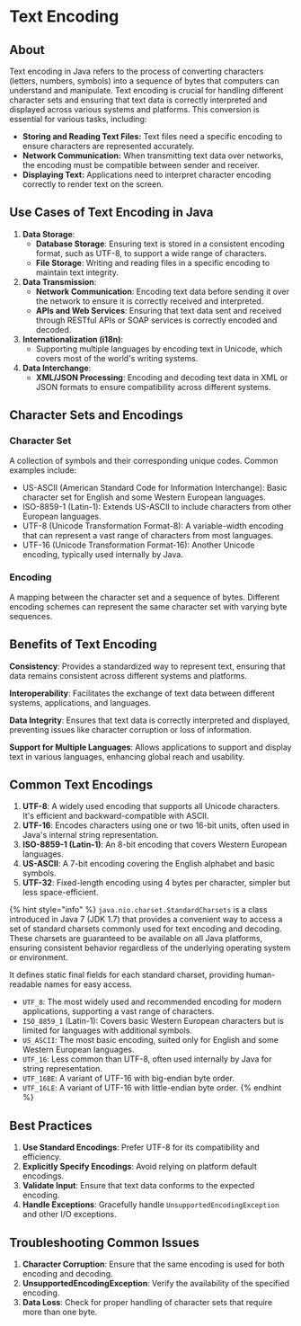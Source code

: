 # Text Encoding

## About

Text encoding in Java refers to the process of converting characters (letters, numbers, symbols) into a sequence of bytes that computers can understand and manipulate. Text encoding is crucial for handling different character sets and ensuring that text data is correctly interpreted and displayed across various systems and platforms. This conversion is essential for various tasks, including:

* **Storing and Reading Text Files:** Text files need a specific encoding to ensure characters are represented accurately.
* **Network Communication:** When transmitting text data over networks, the encoding must be compatible between sender and receiver.
* **Displaying Text:** Applications need to interpret character encoding correctly to render text on the screen.

## Use Cases of Text Encoding in Java

1. **Data Storage**:
   * **Database Storage**: Ensuring text is stored in a consistent encoding format, such as UTF-8, to support a wide range of characters.
   * **File Storage**: Writing and reading files in a specific encoding to maintain text integrity.
2. **Data Transmission**:
   * **Network Communication**: Encoding text data before sending it over the network to ensure it is correctly received and interpreted.
   * **APIs and Web Services**: Ensuring that text data sent and received through RESTful APIs or SOAP services is correctly encoded and decoded.
3. **Internationalization (i18n)**:
   * Supporting multiple languages by encoding text in Unicode, which covers most of the world's writing systems.
4. **Data Interchange**:
   * **XML/JSON Processing**: Encoding and decoding text data in XML or JSON formats to ensure compatibility across different systems.

## Character Sets and Encodings

### **Character Set**

A collection of symbols and their corresponding unique codes. Common examples include:

* US-ASCII (American Standard Code for Information Interchange): Basic character set for English and some Western European languages.
* ISO-8859-1 (Latin-1): Extends US-ASCII to include characters from other European languages.
* UTF-8 (Unicode Transformation Format-8): A variable-width encoding that can represent a vast range of characters from most languages.
* UTF-16 (Unicode Transformation Format-16): Another Unicode encoding, typically used internally by Java.

### **Encoding**

A mapping between the character set and a sequence of bytes. Different encoding schemes can represent the same character set with varying byte sequences.

## Benefits of Text Encoding

**Consistency**: Provides a standardized way to represent text, ensuring that data remains consistent across different systems and platforms.

**Interoperability**: Facilitates the exchange of text data between different systems, applications, and languages.

**Data Integrity**: Ensures that text data is correctly interpreted and displayed, preventing issues like character corruption or loss of information.

**Support for Multiple Languages**: Allows applications to support and display text in various languages, enhancing global reach and usability.

## Common Text Encodings

1. **UTF-8**: A widely used encoding that supports all Unicode characters. It's efficient and backward-compatible with ASCII.
2. **UTF-16**: Encodes characters using one or two 16-bit units, often used in Java's internal string representation.
3. **ISO-8859-1 (Latin-1)**: An 8-bit encoding that covers Western European languages.
4. **US-ASCII**: A 7-bit encoding covering the English alphabet and basic symbols.
5. **UTF-32**: Fixed-length encoding using 4 bytes per character, simpler but less space-efficient.

{% hint style="info" %}
`java.nio.charset.StandardCharsets` is a class introduced in Java 7 (JDK 1.7) that provides a convenient way to access a set of standard charsets commonly used for text encoding and decoding. These charsets are guaranteed to be available on all Java platforms, ensuring consistent behavior regardless of the underlying operating system or environment.

It defines static final fields for each standard charset, providing human-readable names for easy access.

* `UTF_8`: The most widely used and recommended encoding for modern applications, supporting a vast range of characters.
* `ISO_8859_1` (Latin-1): Covers basic Western European characters but is limited for languages with additional symbols.
* `US_ASCII`: The most basic encoding, suited only for English and some Western European languages.
* `UTF_16`: Less common than UTF-8, often used internally by Java for string representation.
* `UTF_16BE`: A variant of UTF-16 with big-endian byte order.
* `UTF_16LE`: A variant of UTF-16 with little-endian byte order.
{% endhint %}

## Best Practices

1. **Use Standard Encodings**: Prefer UTF-8 for its compatibility and efficiency.
2. **Explicitly Specify Encodings**: Avoid relying on platform default encodings.
3. **Validate Input**: Ensure that text data conforms to the expected encoding.
4. **Handle Exceptions**: Gracefully handle `UnsupportedEncodingException` and other I/O exceptions.

## Troubleshooting Common Issues

1. **Character Corruption**: Ensure that the same encoding is used for both encoding and decoding.
2. **UnsupportedEncodingException**: Verify the availability of the specified encoding.
3. **Data Loss**: Check for proper handling of character sets that require more than one byte.



